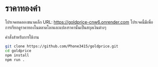 # ราคาทองคำ
โปรเจคทดลองขนาดเล็ก URL: https://goldprice-cnw6.onrender.com
โปรเจคนี้มีเพื่อการเรียกดูราคาทองในตลาดโลกและแปลงราคานั้นเป็นสกุลเงินต่างๆ

คำสั่งสำหรับการใช้งาน
```bash
git clone https://github.com/Phone3415/goldprice.git
cd goldprice
npm install
npm run .
```

